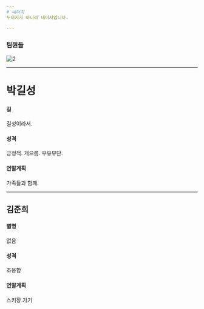 ```yaml
---
# 네더지
두더지가 아니라 네더지입니다.

---
```

### 팀원들
![2](https://user-images.githubusercontent.com/30440457/50471599-c4cfc180-09f8-11e9-9016-572cadd9eb81.jpg)

---
# 박길성
#### 길
길성이라서.
#### 성격
긍정적. 게으름. 우유부단.
#### 연말계획
가족들과 함께.


---
## 김준희
#### 별명
없음
#### 성격
조용함
#### 연말계획
스키장 가기
